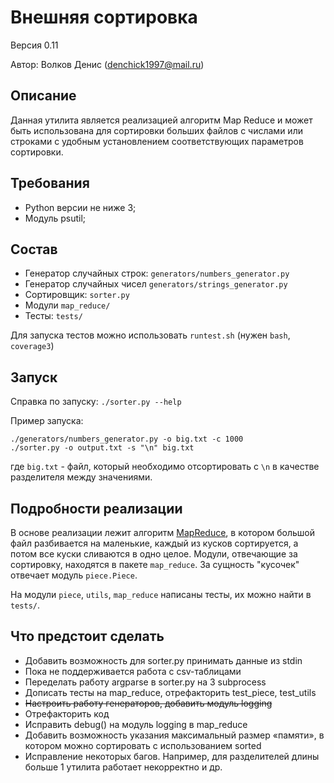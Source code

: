 # Внешняя сортировка

Версия 0.11

Автор: Волков Денис (denchick1997@mail.ru)

## Описание

Данная утилита является реализацией алгоритм Map Reduce и может быть использована для сортировки больших файлов с числами или строками с удобным установлением соответствующих параметров сортировки.

## Требования

* Python версии не ниже 3;
* Модуль psutil;

## Состав

* Генератор случайных строк: `generators/numbers_generator.py`
* Генератор случайных чисел `generators/strings_generator.py`
* Сортировщик: `sorter.py`
* Модули `map_reduce/`
* Тесты: `tests/`

Для запуска тестов можно использовать `runtest.sh` (нужен `bash`, `coverage3`)

## Запуск

Справка по запуску: `./sorter.py --help`

Пример запуска: 

```
./generators/numbers_generator.py -o big.txt -c 1000
./sorter.py -o output.txt -s "\n" big.txt
```

где `big.txt` - файл, который необходимо отсортировать с `\n` в качестве разделителя между значениями.

## Подробности реализации

В основе реализации лежит алгоритм [MapReduce](https://en.wikipedia.org/wiki/MapReduce), в котором большой файл разбивается на маленькие, каждый из кусков сортируется, а потом все куски сливаются в одно целое. Модули, отвечающие за сортировку, находятся в пакете `map_reduce`. За сущность "кусочек" отвечает модуль `piece.Piece`. 

На модули `piece`, `utils`, `map_reduce` написаны тесты, их можно найти в `tests/`.

## Что предстоит сделать
* Добавить возможность для sorter.py принимать данные из stdin
* Пока не поддерживается работа с csv-таблицами
* Переделать работу argparse в sorter.py на 3 subprocess
* Дописать тесты на map_reduce, отрефакторить test_piece, test_utils
* ~~Настроить работу генераторов, добавить модуль logging~~ 
* Отрефакторить код
* Исправить debug() на модуль logging в map_reduce
* Добавить возможность указания максимальный размер «памяти», в котором можно сортировать с использованием sorted
* Исправление некоторых багов. Например, для разделителей длины больше 1 утилита работает некорректно и др.
